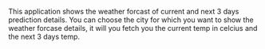 This application shows the weather forcast of current and next 3 days prediction details. You can choose the city for which you want to show the weather forcase details, it will you fetch you the current temp in celcius and the next 3 days temp.

